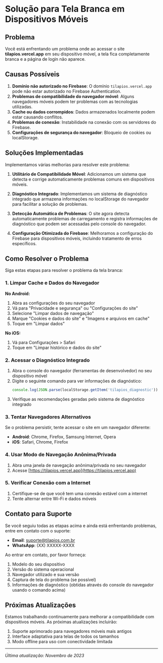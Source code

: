 # Solução para Tela Branca em Dispositivos Móveis

## Problema

Você está enfrentando um problema onde ao acessar o site **tilapios.vercel.app** em seu dispositivo móvel, a tela fica completamente branca e a página de login não aparece.

## Causas Possíveis

1. **Domínio não autorizado no Firebase**: O domínio `tilapios.vercel.app` pode não estar autorizado no Firebase Authentication.
2. **Problemas de compatibilidade do navegador móvel**: Alguns navegadores móveis podem ter problemas com as tecnologias utilizadas.
3. **Cache ou dados corrompidos**: Dados armazenados localmente podem estar causando conflitos.
4. **Problemas de conexão**: Instabilidade na conexão com os servidores do Firebase.
5. **Configurações de segurança do navegador**: Bloqueio de cookies ou localStorage.

## Soluções Implementadas

Implementamos várias melhorias para resolver este problema:

1. **Utilitário de Compatibilidade Móvel**: Adicionamos um sistema que detecta e corrige automaticamente problemas comuns em dispositivos móveis.

2. **Diagnóstico Integrado**: Implementamos um sistema de diagnóstico integrado que armazena informações no localStorage do navegador para facilitar a solução de problemas.

3. **Detecção Automática de Problemas**: O site agora detecta automaticamente problemas de carregamento e registra informações de diagnóstico que podem ser acessadas pelo console do navegador.

4. **Configuração Otimizada do Firebase**: Melhoramos a configuração do Firebase para dispositivos móveis, incluindo tratamento de erros específicos.

## Como Resolver o Problema

Siga estas etapas para resolver o problema da tela branca:

### 1. Limpar Cache e Dados do Navegador

**No Android:**
1. Abra as configurações do seu navegador
2. Vá para "Privacidade e segurança" ou "Configurações do site"
3. Selecione "Limpar dados de navegação"
4. Marque "Cookies e dados do site" e "Imagens e arquivos em cache"
5. Toque em "Limpar dados"

**No iOS:**
1. Vá para Configurações > Safari
2. Toque em "Limpar histórico e dados do site"

### 2. Acessar o Diagnóstico Integrado

1. Abra o console do navegador (ferramentas de desenvolvedor) no seu dispositivo móvel
2. Digite o seguinte comando para ver informações de diagnóstico:
   ```javascript
   console.log(JSON.parse(localStorage.getItem('tilapios_diagnostic')))
   ```
3. Verifique as recomendações geradas pelo sistema de diagnóstico integrado

### 3. Tentar Navegadores Alternativos

Se o problema persistir, tente acessar o site em um navegador diferente:

- **Android**: Chrome, Firefox, Samsung Internet, Opera
- **iOS**: Safari, Chrome, Firefox

### 4. Usar Modo de Navegação Anônima/Privada

1. Abra uma janela de navegação anônima/privada no seu navegador
2. Acesse [https://tilapios.vercel.app](https://tilapios.vercel.app)

### 5. Verificar Conexão com a Internet

1. Certifique-se de que você tem uma conexão estável com a internet
2. Tente alternar entre Wi-Fi e dados móveis

## Contato para Suporte

Se você seguiu todas as etapas acima e ainda está enfrentando problemas, entre em contato com o suporte:

- **Email**: suporte@tilapios.com.br
- **WhatsApp**: (XX) XXXXX-XXXX

Ao entrar em contato, por favor forneça:
1. Modelo do seu dispositivo
2. Versão do sistema operacional
3. Navegador utilizado e sua versão
4. Captura de tela do problema (se possível)
5. Informações de diagnóstico (obtidas através do console do navegador usando o comando acima)

## Próximas Atualizações

Estamos trabalhando continuamente para melhorar a compatibilidade com dispositivos móveis. As próximas atualizações incluirão:

1. Suporte aprimorado para navegadores móveis mais antigos
2. Interface adaptativa para telas de todos os tamanhos
3. Modo offline para uso com conectividade limitada

---

*Última atualização: Novembro de 2023*